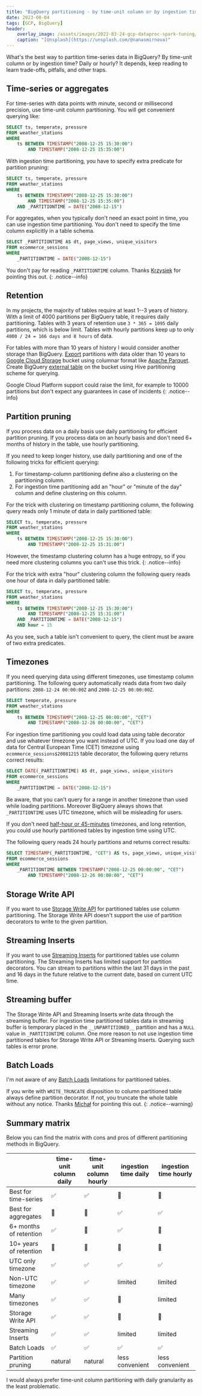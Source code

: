 ```yaml
---
title: "BigQuery partitioning - by time-unit column or by ingestion time"
date: 2023-08-04
tags: [GCP, BigQuery]
header:
    overlay_image: /assets/images/2022-03-24-gcp-dataproc-spark-tuning/nana-smirnova-IEiAmhXehwE-unsplash.webp
    caption: "[Unsplash](https://unsplash.com/@nanasmirnova)"
---
```


What's the best way to partition time-series data in BigQuery?
By time-unit column or by ingestion time? Daily or hourly?
It depends, keep reading to learn trade-offs, pitfalls, and other traps.

## Time-series or aggregates

For time-series with data points with minute, second or millisecond precision, use time-unit column partitioning.
You will get convenient querying like:

```sql
SELECT ts, temperate, pressure
FROM weather_stations
WHERE
    ts BETWEEN TIMESTAMP("2008-12-25 15:30:00")
        AND TIMESTAMP("2008-12-25 15:35:00")
```

With ingestion time partitioning, you have to specify extra predicate for partition pruning:

```sql
SELECT ts, temperate, pressure
FROM weather_stations
WHERE
    ts BETWEEN TIMESTAMP("2008-12-25 15:30:00")
        AND TIMESTAMP("2008-12-25 15:35:00")
    AND _PARTITIONTIME = DATE("2008-12-15")
```

For aggregates, when you typically don't need an exact point in time, you can use ingestion time partitioning.
You don't need to specify the time column explicitly in a table schema.

```sql
SELECT _PARTITIONTIME AS dt, page_views, unique_visitors
FROM ecommerce_sessions
WHERE
    _PARTITIONTIME = DATE("2008-12-15")
```

You don't pay for reading `_PARTITIONTIME` column.
Thanks [Krzysiek](https://www.linkedin.com/in/krzysztof-płatek-70144010b/) for pointing this out.
{: .notice--info}

## Retention

In my projects, the majority of tables require at least 1--3 years of history.
With a limit of 4000 partitions per BigQuery table, it requires daily partitioning.
Tables with 3 years of retention use `3 * 365 = 1095` daily partitions, which is below limit.
Tables with hourly partitions keep up to only `4000 / 24 = 166 days and 8 hours` of data.

For tables with more than 10 years of history I would consider another storage than BigQuery.
[Export](https://cloud.google.com/bigquery/docs/exporting-data) partitions with data older than 10 years
to [Google Cloud Storage](https://cloud.google.com/storage/docs) bucket using columnar format like
[Apache Parquet](https://parquet.apache.org/docs/).
Create BigQuery [external table](https://cloud.google.com/bigquery/docs/external-data-cloud-storage) on the bucket
using Hive partitioning scheme for querying.

Google Cloud Platform support could raise the limit, for example to 10000 partitions but don't expect any guarantees in case of incidents
{: .notice--info}

## Partition pruning

If you process data on a daily basis use daily partitioning for efficient partition pruning.
If you process data on an hourly basis and don't need 6+ months of history in the table, use hourly partitioning.

If you need to keep longer history, use daily partitioning and one of the following tricks for efficient querying:

1. For timestamp-column partitioning define also a clustering on the partitioning column.
2. For ingestion time partitioning add an "hour" or "minute of the day" column and define clustering on this column.

For the trick with clustering on timestamp partitioning column, the following query reads only 1 minute of data in daily partitioned table:

```sql
SELECT ts, temperate, pressure
FROM weather_stations
WHERE
    ts BETWEEN TIMESTAMP("2008-12-25 15:30:00")
        AND TIMESTAMP("2008-12-25 15:31:00")
```

However, the timestamp clustering column has a huge entropy, so if you need more clustering columns you can't use this trick.
{: .notice--info}

For the trick with extra "hour" clustering column the following query reads one hour of data in daily partitioned table:

```sql
SELECT ts, temperate, pressure
FROM weather_stations
WHERE
    ts BETWEEN TIMESTAMP("2008-12-25 15:30:00")
        AND TIMESTAMP("2008-12-25 15:31:00")
    AND _PARTITIONTIME = DATE("2008-12-15")
    AND hour = 15
```

As you see, such a table isn't convenient to query, the client must be aware of two extra predicates.

## Timezones

If you need querying data using different timezones, use timestamp column partitioning.
The following query automatically reads data from two daily partitions: `2008-12-24 00:00:00Z` and `2008-12-25 00:00:00Z`.

```sql
SELECT temperate, pressure
FROM weather_stations
WHERE
    ts BETWEEN TIMESTAMP("2008-12-25 00:00:00", "CET")
        AND TIMESTAMP("2008-12-26 00:00:00", "CET")
```

For ingestion time partitioning you could load data using table decorator and use whatever timezone you want instead of UTC.
If you load one day of data for Central European Time (CET) timezone using `ecommerce_sessions$20081215` table decorator, the following query returns correct results:

```sql
SELECT DATE(_PARTITIONTIME) AS dt, page_views, unique_visitors
FROM ecommerce_sessions
WHERE
    _PARTITIONTIME = DATE("2008-12-15")
```

Be aware, that you can't query for a range in another timezone than used while loading partitions.
Moreover BigQuery always shows that `_PARTITIONTIME` uses UTC timezone, which will be misleading for users.

If you don't need [half-hour or 45-minutes](https://www.timeanddate.com/time/time-zones-interesting.html) timezones,
and long retention, you could use hourly partitioned tables by ingestion time using UTC.

The following query reads 24 hourly partitions and returns correct results:

```sql
SELECT TIMESTAMP(_PARTITIONTIME, "CET") AS ts, page_views, unique_visitors
FROM ecommerce_sessions
WHERE
    _PARTITIONTIME BETWEEN TIMESTAMP("2008-12-25 00:00:00", "CET")
        AND TIMESTAMP("2008-12-26 00:00:00", "CET")
```

## Storage Write API

If you want to use [Storage Write API](https://cloud.google.com/bigquery/docs/write-api)
for partitioned tables use column partitioning.
The Storage Write API doesn't support the use of partition decorators to write to the given partition.

## Streaming Inserts

If you want to use [Streaming Inserts](https://cloud.google.com/bigquery/docs/streaming-data-into-bigquery)
for partitioned tables use column partitioning.
The Streaming Inserts has limited support for partition decorators.
You can stream to partitions within the last 31 days in the past and 16 days in the future relative to the current date,
based on current UTC time.

## Streaming buffer

The Storage Write API and Streaming Inserts write data through the streaming buffer.
For ingestion time partitioned tables data in streaming buffer is temporary placed in the `__UNPARTITIONED__` partition and has a `NULL` value in `_PARTITIONTIME` column.
One more reason to not use ingestion time partitioned tables for Storage Write API or Streaming Inserts.
Querying such tables is error prone.

## Batch Loads

I'm not aware of any [Batch Loads](https://cloud.google.com/bigquery/docs/load-data-partitioned-tables)
limitations for partitioned tables.

If you write with `WRITE_TRUNCATE` disposition to column partitioned table always define partition decorator.
If not, you truncate the whole table without any notice.
Thanks [Michał](https://www.linkedin.com/in/michalsosn/) for pointing this out.
{: .notice--warning}

## Summary matrix

Below you can find the matrix with cons and pros of different partitioning methods in BigQuery.

| | time-unit column daily | time-unit column hourly | ingestion time daily | ingestion time hourly |
| --- | --- | --- | --- | --- |
| Best for time-series | ✅ | ✅ | 🚫 | 🚫 |
| Best for aggregates | 🚫 | 🚫 | ✅ | ✅ |
| 6+ months of retention | ✅ | 🚫 | ✅ | 🚫 |
| 10+ years of retention | 🚫 | 🚫 | 🚫 | 🚫 |
| UTC only timezone | ✅ | ✅ | ✅ | ✅ |
| Non-UTC timezone | ✅ | ✅ | limited | limited |
| Many timezones | ✅ | ✅ | 🚫 | limited |
| Storage Write API | ✅ | ✅ | 🚫 | 🚫 |
| Streaming Inserts | ✅ | ✅ | limited | limited |
| Batch Loads | ✅ | ✅ | ✅ | ✅ |
| Partition pruning | natural | natural | less convenient | less convenient |

I would always prefer time-unit column partitioning with daily granularity as the least problematic.
